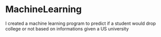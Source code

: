 # MachineLearning
I created a machine learning program to predict if a student would drop college or not based on informations given a US university
